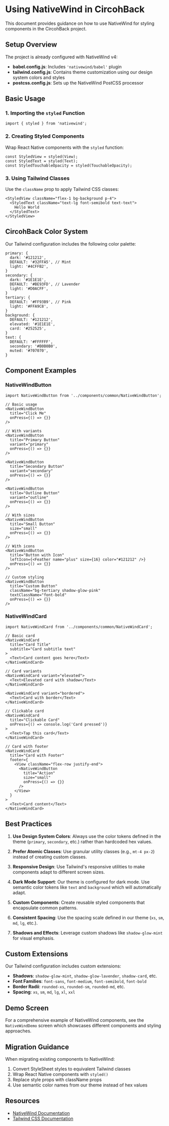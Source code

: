 # Using NativeWind in CircohBack

This document provides guidance on how to use NativeWind for styling components in the CircohBack project.

## Setup Overview

The project is already configured with NativeWind v4:

- **babel.config.js**: Includes `'nativewind/babel'` plugin
- **tailwind.config.js**: Contains theme customization using our design system colors and styles
- **postcss.config.js**: Sets up the NativeWind PostCSS processor

## Basic Usage

### 1. Importing the `styled` Function

```tsx
import { styled } from 'nativewind';
```

### 2. Creating Styled Components

Wrap React Native components with the `styled` function:

```tsx
const StyledView = styled(View);
const StyledText = styled(Text);
const StyledTouchableOpacity = styled(TouchableOpacity);
```

### 3. Using Tailwind Classes

Use the `className` prop to apply Tailwind CSS classes:

```tsx
<StyledView className="flex-1 bg-background p-4">
  <StyledText className="text-lg font-semibold text-text">
    Hello World
  </StyledText>
</StyledView>
```

## CircohBack Color System

Our Tailwind configuration includes the following color palette:

```
primary: {
  dark: '#121212',
  DEFAULT: '#32FFA5', // Mint
  light: '#4CFFB2',
}
secondary: {
  dark: '#1E1E1E',
  DEFAULT: '#BE93FD', // Lavender
  light: '#D0ACFF',
}
tertiary: {
  DEFAULT: '#FF93B9', // Pink
  light: '#FFA9C8',
}
background: {
  DEFAULT: '#121212',
  elevated: '#1E1E1E',
  card: '#252525',
}
text: {
  DEFAULT: '#FFFFFF',
  secondary: '#B0B0B0',
  muted: '#707070',
}
```

## Component Examples

### NativeWindButton

```tsx
import NativeWindButton from '../components/common/NativeWindButton';

// Basic usage
<NativeWindButton 
  title="Click Me" 
  onPress={() => {}} 
/>

// With variants
<NativeWindButton 
  title="Primary Button" 
  variant="primary"
  onPress={() => {}} 
/>

<NativeWindButton 
  title="Secondary Button" 
  variant="secondary" 
  onPress={() => {}} 
/>

<NativeWindButton 
  title="Outline Button" 
  variant="outline"
  onPress={() => {}} 
/>

// With sizes
<NativeWindButton 
  title="Small Button" 
  size="small"
  onPress={() => {}} 
/>

// With icons
<NativeWindButton 
  title="Button with Icon" 
  leftIcon={<Feather name="plus" size={16} color="#121212" />}
  onPress={() => {}} 
/>

// Custom styling
<NativeWindButton 
  title="Custom Button" 
  className="bg-tertiary shadow-glow-pink"
  textClassName="font-bold"
  onPress={() => {}} 
/>
```

### NativeWindCard

```tsx
import NativeWindCard from '../components/common/NativeWindCard';

// Basic card
<NativeWindCard 
  title="Card Title" 
  subtitle="Card subtitle text"
>
  <Text>Card content goes here</Text>
</NativeWindCard>

// Card variants
<NativeWindCard variant="elevated">
  <Text>Elevated card with shadow</Text>
</NativeWindCard>

<NativeWindCard variant="bordered">
  <Text>Card with border</Text>
</NativeWindCard>

// Clickable card
<NativeWindCard 
  title="Clickable Card" 
  onPress={() => console.log('Card pressed')}
>
  <Text>Tap this card</Text>
</NativeWindCard>

// Card with footer
<NativeWindCard 
  title="Card with Footer"
  footer={
    <View className="flex-row justify-end">
      <NativeWindButton 
        title="Action" 
        size="small"
        onPress={() => {}} 
      />
    </View>
  }
>
  <Text>Card content</Text>
</NativeWindCard>
```

## Best Practices

1. **Use Design System Colors**: Always use the color tokens defined in the theme (`primary`, `secondary`, etc.) rather than hardcoded hex values.

2. **Prefer Atomic Classes**: Use granular utility classes (e.g., `mt-4 px-2`) instead of creating custom classes.

3. **Responsive Design**: Use Tailwind's responsive utilities to make components adapt to different screen sizes.

4. **Dark Mode Support**: Our theme is configured for dark mode. Use semantic color tokens like `text` and `background` which will automatically adapt.

5. **Custom Components**: Create reusable styled components that encapsulate common patterns.

6. **Consistent Spacing**: Use the spacing scale defined in our theme (`xs`, `sm`, `md`, `lg`, etc.).

7. **Shadows and Effects**: Leverage custom shadows like `shadow-glow-mint` for visual emphasis.

## Custom Extensions

Our Tailwind configuration includes custom extensions:

- **Shadows**: `shadow-glow-mint`, `shadow-glow-lavender`, `shadow-card`, etc.
- **Font Families**: `font-sans`, `font-medium`, `font-semibold`, `font-bold`
- **Border Radii**: `rounded-xs`, `rounded-sm`, `rounded-md`, etc.
- **Spacing**: `xs`, `sm`, `md`, `lg`, `xl`, `xxl`

## Demo Screen

For a comprehensive example of NativeWind components, see the `NativeWindDemo` screen which showcases different components and styling approaches.

## Migration Guidance

When migrating existing components to NativeWind:

1. Convert StyleSheet styles to equivalent Tailwind classes
2. Wrap React Native components with `styled()`
3. Replace style props with className props
4. Use semantic color names from our theme instead of hex values

## Resources

- [NativeWind Documentation](https://www.nativewind.dev/)
- [Tailwind CSS Documentation](https://tailwindcss.com/docs) 